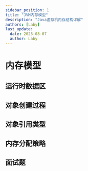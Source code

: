 ```yaml
---
sidebar_position: 1
title: "JVM内存模型"
description: "Java虚拟机内存结构详解"
authors: [Laby]
last_update:
  date: 2025-08-07
  author: Laby
---
```


# 内存模型

## 运行时数据区

## 对象创建过程

## 对象引用类型

## 内存分配策略

## 面试题 